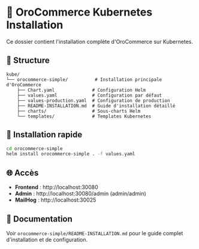 # 🚀 OroCommerce Kubernetes Installation

Ce dossier contient l'installation complète d'OroCommerce sur Kubernetes.

## 📁 Structure

```
kube/
└── orocommerce-simple/          # Installation principale d'OroCommerce
    ├── Chart.yaml              # Configuration Helm
    ├── values.yaml             # Configuration par défaut
    ├── values-production.yaml  # Configuration de production
    ├── README-INSTALLATION.md  # Guide d'installation détaillé
    ├── charts/                 # Sous-charts Helm
    └── templates/              # Templates Kubernetes
```

## 🎯 Installation rapide

```bash
cd orocommerce-simple
helm install orocommerce-simple . -f values.yaml
```

## 🌐 Accès

- **Frontend** : http://localhost:30080
- **Admin** : http://localhost:30080/admin (admin/admin)
- **MailHog** : http://localhost:30025

## 📖 Documentation

Voir `orocommerce-simple/README-INSTALLATION.md` pour le guide complet d'installation et de configuration. 